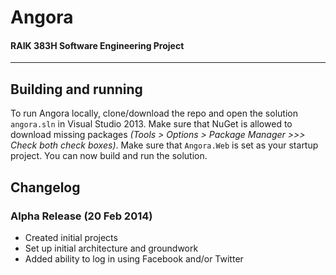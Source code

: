 # Angora

#### RAIK 383H Software Engineering Project

---

## Building and running

To run Angora locally, clone/download the repo and open the solution `angora.sln` in Visual Studio 2013. Make sure that NuGet is allowed to download missing packages *(Tools > Options > Package Manager >>> Check both check boxes)*. Make sure that `Angora.Web` is set as your startup project. You can now build and run the solution.

## Changelog
### Alpha Release (20 Feb 2014)

- Created initial projects
- Set up initial architecture and groundwork
- Added ability to log in using Facebook and/or Twitter
